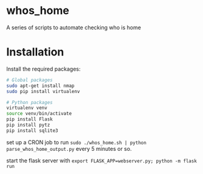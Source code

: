 # whos_home

A series of scripts to automate checking who is home

# Installation

Install the required packages:
```bash
# Global packages
sudo apt-get install nmap
sudo pip install virtualenv

# Python packages
virtualenv venv
source venv/bin/activate
pip install Flask
pip install pytz
pip install sqlite3
```

set up a CRON job to run `sudo ./whos_home.sh | python parse_whos_home_output.py` every 5 minutes or so.

start the flask server with `export FLASK_APP=webserver.py; python -m flask run`
